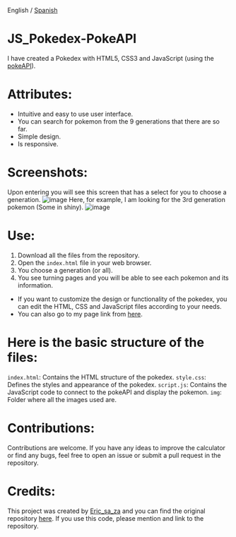 English / [Spanish](https://github.com/ericsaza/JS_Pokedex-PokeAPI/blob/main/README_es.md)
# JS_Pokedex-PokeAPI
I have created a Pokedex with HTML5, CSS3 and JavaScript (using the [pokeAPI](https://pokeapi.co)).

# Attributes:
- Intuitive and easy to use user interface.
- You can search for pokemon from the 9 generations that there are so far.
- Simple design.
- Is responsive.

# Screenshots:
Upon entering you will see this screen that has a select for you to choose a generation.
![image](https://github.com/ericsaza/JS_Pokedex-PokeAPI/assets/94136968/e2f4d099-8c96-42cb-a286-7dc2785c36ab)
Here, for example, I am looking for the 3rd generation pokemon (Some in shiny).
![image](https://github.com/ericsaza/JS_Pokedex-PokeAPI/assets/94136968/2a46fc7b-8c95-46db-b423-3ba436ad3fee)


# Use:
1. Download all the files from the repository.
2. Open the `index.html` file in your web browser.
3. You choose a generation (or all).
4. You see turning pages and you will be able to see each pokemon and its information.
- If you want to customize the design or functionality of the pokedex, you can edit the HTML, CSS and JavaScript files according to your needs.
- You can also go to my page link from [here](https://ericsaza.github.io/JS_Pokedex-PokeAPI/).

# Here is the basic structure of the files:
`index.html`: Contains the HTML structure of the pokedex.
`style.css`: Defines the styles and appearance of the pokedex.
`script.js`: Contains the JavaScript code to connect to the pokeAPI and display the pokemon.
`img`: Folder where all the images used are.

# Contributions:
Contributions are welcome. If you have any ideas to improve the calculator or find any bugs, feel free to open an issue or submit a pull request in the repository.

# Credits:
This project was created by [Eric_sa_za](https://github.com/ericsaza/) and you can find the original repository [here](https://github.com/ericsaza/JS_Pokedex-PokeAPI/).
If you use this code, please mention and link to the repository.
